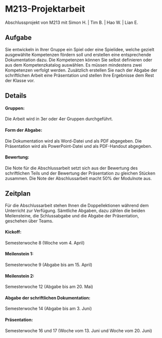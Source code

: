# M213-Projektarbeit
Abschlussprojekt von M213 mit Simon H. | Tim B. | Hao W. | Lian E.

## Aufgabe
Sie entwickeln in Ihrer Gruppe ein Spiel oder eine Spielidee, welche gezielt ausgewählte Kompetenzen fördern soll und erstellen eine entsprechende Dokumentation dazu. Die Kompetenzen können Sie selbst definieren oder aus dem Kompetenzkatalog auswählen. Es müssen mindestens zwei Kompetenzen verfolgt werden.
Zusätzlich erstellen Sie nach der Abgabe der schriftlichen Arbeit eine Präsentation und stellen Ihre Ergebnisse dem Rest der Klasse vor.

## Details
#### Gruppen:               
Die Arbeit wird in 3er oder 4er Gruppen durchgeführt.

#### Form der Abgabe:       
Die Dokumentation wird als Word-Datei und als PDF abgegeben. Die Präsentation wird als                               PowerPoint-Datei und als PDF-Handout abgegeben.

#### Bewertung:             
Die Note für die Abschlussarbeit setzt sich aus der Bewertung des schriftlichen Teils und                             der Bewertung der Präsentation zu gleichen Stücken zusammen. Die Note der Abschlussarbeit                             macht 50% der Modulnote aus.


## Zeitplan
Für die Abschlussarbeit stehen Ihnen die Doppellektionen während dem Unterricht zur Verfügung.
Sämtliche Abgaben, dazu zählen die beiden Meilensteine, die Schlussabgabe und die Abgabe der Präsentation, geschehen über Teams.

#### Kickoff:
Semesterwoche 8 (Woche vom 4. April)

#### Meilenstein 1:
Semesterwoche 9 (Abgabe bis am 15. April)

#### Meilenstein 2:
Semesterwoche 12 (Abgabe bis am 20. Mai)

#### Abgabe der schriftlichen Dokumentation:
Semesterwoche 14 (Abgabe bis am 3. Juni)

#### Präsentation:
Semesterwoche 16 und 17 (Woche vom 13. Juni und Woche vom 20. Juni)
